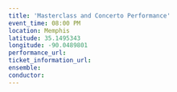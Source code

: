 ```yaml
---
title: 'Masterclass and Concerto Performance'
event_time: 08:00 PM
location: Memphis
latitude: 35.1495343
longitude: -90.0489801
performance_url: 
ticket_information_url: 
ensemble: 
conductor: 
---
```

